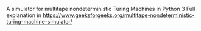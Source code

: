 A simulator for multitape nondeterministic Turing Machines in Python 3
Full explanation in https://www.geeksforgeeks.org/multitape-nondeterministic-turing-machine-simulator/
